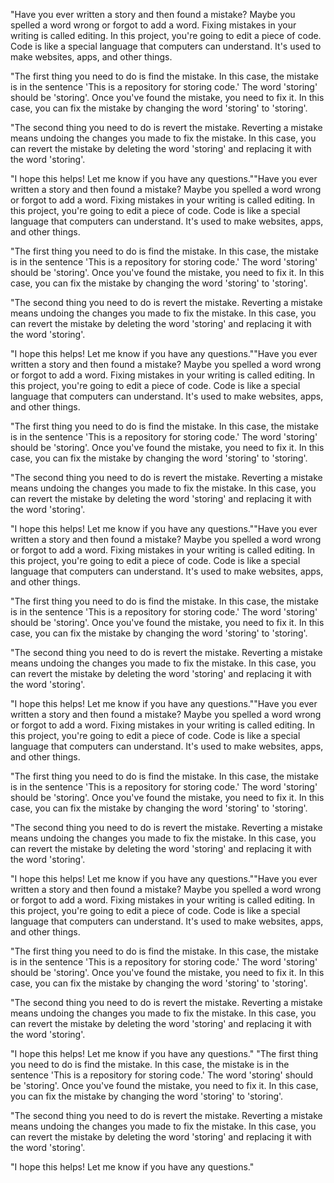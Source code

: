 "Have you ever written a story and then found a mistake? Maybe you spelled a word wrong or forgot to add a word. Fixing mistakes in your writing is called editing. In this project, you're going to edit a piece of code. Code is like a special language that computers can understand. It's used to make websites, apps, and other things.

"The first thing you need to do is find the mistake. In this case, the mistake is in the sentence 'This is a repository for storing code.' The word 'storing' should be 'storing'. Once you've found the mistake, you need to fix it. In this case, you can fix the mistake by changing the word 'storing' to 'storing'.

"The second thing you need to do is revert the mistake. Reverting a mistake means undoing the changes you made to fix the mistake. In this case, you can revert the mistake by deleting the word 'storing' and replacing it with the word 'storing'.

"I hope this helps! Let me know if you have any questions.""Have you ever written a story and then found a mistake? Maybe you spelled a word wrong or forgot to add a word. Fixing mistakes in your writing is called editing. In this project, you're going to edit a piece of code. Code is like a special language that computers can understand. It's used to make websites, apps, and other things.

"The first thing you need to do is find the mistake. In this case, the mistake is in the sentence 'This is a repository for storing code.' The word 'storing' should be 'storing'. Once you've found the mistake, you need to fix it. In this case, you can fix the mistake by changing the word 'storing' to 'storing'.

"The second thing you need to do is revert the mistake. Reverting a mistake means undoing the changes you made to fix the mistake. In this case, you can revert the mistake by deleting the word 'storing' and replacing it with the word 'storing'.

"I hope this helps! Let me know if you have any questions.""Have you ever written a story and then found a mistake? Maybe you spelled a word wrong or forgot to add a word. Fixing mistakes in your writing is called editing. In this project, you're going to edit a piece of code. Code is like a special language that computers can understand. It's used to make websites, apps, and other things.

"The first thing you need to do is find the mistake. In this case, the mistake is in the sentence 'This is a repository for storing code.' The word 'storing' should be 'storing'. Once you've found the mistake, you need to fix it. In this case, you can fix the mistake by changing the word 'storing' to 'storing'.

"The second thing you need to do is revert the mistake. Reverting a mistake means undoing the changes you made to fix the mistake. In this case, you can revert the mistake by deleting the word 'storing' and replacing it with the word 'storing'.

"I hope this helps! Let me know if you have any questions.""Have you ever written a story and then found a mistake? Maybe you spelled a word wrong or forgot to add a word. Fixing mistakes in your writing is called editing. In this project, you're going to edit a piece of code. Code is like a special language that computers can understand. It's used to make websites, apps, and other things.

"The first thing you need to do is find the mistake. In this case, the mistake is in the sentence 'This is a repository for storing code.' The word 'storing' should be 'storing'. Once you've found the mistake, you need to fix it. In this case, you can fix the mistake by changing the word 'storing' to 'storing'.

"The second thing you need to do is revert the mistake. Reverting a mistake means undoing the changes you made to fix the mistake. In this case, you can revert the mistake by deleting the word 'storing' and replacing it with the word 'storing'.

"I hope this helps! Let me know if you have any questions.""Have you ever written a story and then found a mistake? Maybe you spelled a word wrong or forgot to add a word. Fixing mistakes in your writing is called editing. In this project, you're going to edit a piece of code. Code is like a special language that computers can understand. It's used to make websites, apps, and other things.

"The first thing you need to do is find the mistake. In this case, the mistake is in the sentence 'This is a repository for storing code.' The word 'storing' should be 'storing'. Once you've found the mistake, you need to fix it. In this case, you can fix the mistake by changing the word 'storing' to 'storing'.

"The second thing you need to do is revert the mistake. Reverting a mistake means undoing the changes you made to fix the mistake. In this case, you can revert the mistake by deleting the word 'storing' and replacing it with the word 'storing'.

"I hope this helps! Let me know if you have any questions.""Have you ever written a story and then found a mistake? Maybe you spelled a word wrong or forgot to add a word. Fixing mistakes in your writing is called editing. In this project, you're going to edit a piece of code. Code is like a special language that computers can understand. It's used to make websites, apps, and other things.

"The first thing you need to do is find the mistake. In this case, the mistake is in the sentence 'This is a repository for storing code.' The word 'storing' should be 'storing'. Once you've found the mistake, you need to fix it. In this case, you can fix the mistake by changing the word 'storing' to 'storing'.

"The second thing you need to do is revert the mistake. Reverting a mistake means undoing the changes you made to fix the mistake. In this case, you can revert the mistake by deleting the word 'storing' and replacing it with the word 'storing'.

"I hope this helps! Let me know if you have any questions."
"The first thing you need to do is find the mistake. In this case, the mistake is in the sentence 'This is a repository for storing code.' The word 'storing' should be 'storing'. Once you've found the mistake, you need to fix it. In this case, you can fix the mistake by changing the word 'storing' to 'storing'.

"The second thing you need to do is revert the mistake. Reverting a mistake means undoing the changes you made to fix the mistake. In this case, you can revert the mistake by deleting the word 'storing' and replacing it with the word 'storing'.

"I hope this helps! Let me know if you have any questions."

